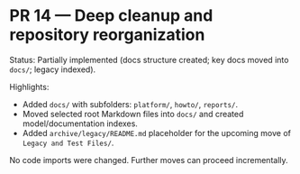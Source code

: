 # PR 14 — Deep cleanup and repository reorganization

Status: Partially implemented (docs structure created; key docs moved into `docs/`; legacy indexed).

Highlights:
- Added `docs/` with subfolders: `platform/`, `howto/`, `reports/`.
- Moved selected root Markdown files into `docs/` and created model/documentation indexes.
- Added `archive/legacy/README.md` placeholder for the upcoming move of `Legacy and Test Files/`.

No code imports were changed. Further moves can proceed incrementally.
